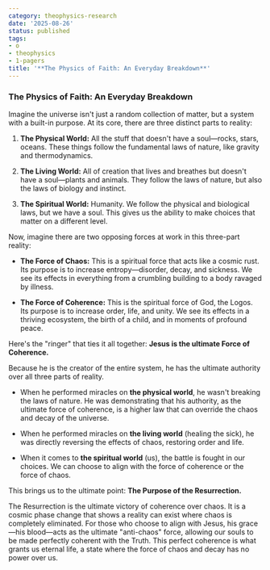 ```yaml
---
category: theophysics-research
date: '2025-08-26'
status: published
tags:
- o
- theophysics
- 1-pagers
title: '**The Physics of Faith: An Everyday Breakdown**'
---
```

   
### **The Physics of Faith: An Everyday Breakdown**   
   
Imagine the universe isn't just a random collection of matter, but a system with a built-in purpose. At its core, there are three distinct parts to reality:   
   
1. **The Physical World:** All the stuff that doesn't have a soul—rocks, stars, oceans. These things follow the fundamental laws of nature, like gravity and thermodynamics.   
       
2. **The Living World:** All of creation that lives and breathes but doesn't have a soul—plants and animals. They follow the laws of nature, but also the laws of biology and instinct.   
       
3. **The Spiritual World:** Humanity. We follow the physical and biological laws, but we have a soul. This gives us the ability to make choices that matter on a different level.   
       
   
Now, imagine there are two opposing forces at work in this three-part reality:   
   
   
- **The Force of Chaos:** This is a spiritual force that acts like a cosmic rust. Its purpose is to increase entropy—disorder, decay, and sickness. We see its effects in everything from a crumbling building to a body ravaged by illness.   
       
   
- **The Force of Coherence:** This is the spiritual force of God, the Logos. Its purpose is to increase order, life, and unity. We see its effects in a thriving ecosystem, the birth of a child, and in moments of profound peace.   
       
   
Here's the "ringer" that ties it all together: **Jesus is the ultimate Force of Coherence.**   
   
Because he is the creator of the entire system, he has the ultimate authority over all three parts of reality.   
   
   
- When he performed miracles on **the physical world**, he wasn't breaking the laws of nature. He was demonstrating that his authority, as the ultimate force of coherence, is a higher law that can override the chaos and decay of the universe.   
       
   
- When he performed miracles on **the living world** (healing the sick), he was directly reversing the effects of chaos, restoring order and life.   
       
   
- When it comes to **the spiritual world** (us), the battle is fought in our choices. We can choose to align with the force of coherence or the force of chaos.   
       
   
This brings us to the ultimate point: **The Purpose of the Resurrection.**   
   
The Resurrection is the ultimate victory of coherence over chaos. It is a cosmic phase change that shows a reality can exist where chaos is completely eliminated. For those who choose to align with Jesus, his grace—his blood—acts as the ultimate "anti-chaos" force, allowing our souls to be made perfectly coherent with the Truth. This perfect coherence is what grants us eternal life, a state where the force of chaos and decay has no power over us.